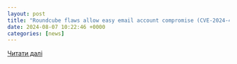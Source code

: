 ```yaml
---
layout: post
title: "Roundcube flaws allow easy email account compromise (CVE-2024-42009, CVE-2024-42008)"
date: 2024-08-07 10:22:46 +0000
categories: [news]
---
```


[Читати далі](https://www.helpnetsecurity.com/2024/08/07/cve-2024-42009-cve-2024-42008/)
